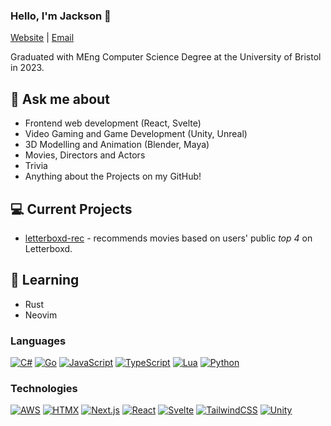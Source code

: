 ### Hello, I'm Jackson 👋

<!--
**JacksonLawrence1/JacksonLawrence1** is a ✨ _special_ ✨ repository because its `README.md` (this file) appears on your GitHub profile.
-->

<p>
<a href="https://jacksonlawrence-portfolio.vercel.app/" target="_blank" rel="noreferrer">Website</a> | <a href="mailto://jplqqz@gmail.com?subject=Hi%20from%20GitHub" target="_blank" rel="noreferrer">Email</a>
</p>

Graduated with MEng Computer Science Degree at the University of Bristol in 2023. 

## 💬 Ask me about
- Frontend web development (React, Svelte)
- Video Gaming and Game Development (Unity, Unreal)
- 3D Modelling and Animation (Blender, Maya)
- Movies, Directors and Actors 
- Trivia
- Anything about the Projects on my GitHub!

## 💻 Current Projects

- <a href="https://github.com/JacksonLawrence1/letterboxd-rec" target="_blank" rel="noreferrer">letterboxd-rec</a> - recommends movies based on users' public *top 4* on Letterboxd.

## 🏫 Learning

- Rust
- Neovim

### Languages

[![C#](https://img.shields.io/badge/C%23-%23239120.svg?logo=csharp&logoColor=white)](#)
[![Go](https://img.shields.io/badge/Go-%2300ADD8.svg?&logo=go&logoColor=white)](#)
[![JavaScript](https://img.shields.io/badge/JavaScript-F7DF1E?logo=javascript&logoColor=000)](#)
[![TypeScript](https://img.shields.io/badge/TypeScript-3178C6?logo=typescript&logoColor=fff)](#)
[![Lua](https://img.shields.io/badge/Lua-%232C2D72.svg?logo=lua&logoColor=white)](#)
[![Python](https://img.shields.io/badge/Python-3776AB?logo=python&logoColor=fff)](#)

### Technologies

[![AWS](https://img.shields.io/badge/AWS-%23FF9900.svg?logo=amazon-aws&logoColor=white)](#)
[![HTMX](https://img.shields.io/badge/%3C/%3E%20HTMX-3D72D7?logo=mysl&logoColor=white)](#)
[![Next.js](https://img.shields.io/badge/Next.js-black?logo=next.js&logoColor=white)](#)
[![React](https://img.shields.io/badge/React-%2320232a.svg?logo=react&logoColor=%2361DAFB)](#)
[![Svelte](https://img.shields.io/badge/Svelte-%23f1413d.svg?logo=svelte&logoColor=white)](#)
[![TailwindCSS](https://img.shields.io/badge/Tailwind%20CSS-%2338B2AC.svg?logo=tailwind-css&logoColor=white)](#)
[![Unity](https://img.shields.io/badge/Unity-%23000000.svg?logo=unity&logoColor=white)](#)
